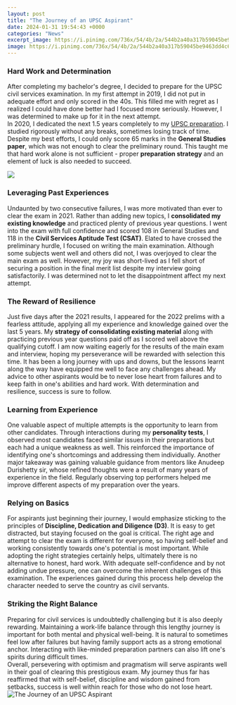 ```yaml
---
layout: post
title: "The Journey of an UPSC Aspirant"
date: 2024-01-31 19:54:43 +0000
categories: "News"
excerpt_image: https://i.pinimg.com/736x/54/4b/2a/544b2a40a317b59045be9463dd4c6423.jpg
image: https://i.pinimg.com/736x/54/4b/2a/544b2a40a317b59045be9463dd4c6423.jpg
---
```


### Hard Work and Determination
After completing my bachelor's degree, I decided to prepare for the UPSC civil services examination. In my first attempt in 2019, I did not put in adequate effort and only scored in the 40s. This filled me with regret as I realized I could have done better had I focused more seriously. However, I was determined to make up for it in the next attempt.  
In 2020, I dedicated the next 1.5 years completely to my [UPSC preparation](https://fistore.mysenprints.com/collection/albee). I studied rigorously without any breaks, sometimes losing track of time. Despite my best efforts, I could only score 65 marks in the **General Studies paper**, which was not enough to clear the preliminary round. This taught me that hard work alone is not sufficient - proper **preparation strategy** and an element of luck is also needed to succeed.  

![](https://m.media-amazon.com/images/I/51XE-O2vxzL.jpg)
### Leveraging Past Experiences 
Undaunted by two consecutive failures, I was more motivated than ever to clear the exam in 2021. Rather than adding new topics, I **consolidated my existing knowledge** and practiced plenty of previous year questions. I went into the exam with full confidence and scored 108 in General Studies and 118 in the **Civil Services Aptitude Test (CSAT)**. Elated to have crossed the preliminary hurdle, I focused on writing the main examination. Although some subjects went well and others did not, I was overjoyed to clear the main exam as well. 
However, my joy was short-lived as I fell short of securing a position in the final merit list despite my interview going satisfactorily. I was determined not to let the disappointment affect my next attempt.
### The Reward of Resilience
Just five days after the 2021 results, I appeared for the 2022 prelims with a fearless attitude, applying all my experience and knowledge gained over the last 5 years. My **strategy of consolidating existing material** along with practicing previous year questions paid off as I scored well above the qualifying cutoff. 
I am now waiting eagerly for the results of the main exam and interview, hoping my perseverance will be rewarded with selection this time. It has been a long journey with ups and downs, but the lessons learnt along the way have equipped me well to face any challenges ahead. My advice to other aspirants would be to never lose heart from failures and to keep faith in one's abilities and hard work. With determination and resilience, success is sure to follow.
### Learning from Experience
One valuable aspect of multiple attempts is the opportunity to learn from other candidates. Through interactions during my **personality tests**, I observed most candidates faced similar issues in their preparations but each had a unique weakness as well. This reinforced the importance of identifying one's shortcomings and addressing them individually. 
Another major takeaway was gaining valuable guidance from mentors like Anudeep Durishetty sir, whose refined thoughts were a result of many years of experience in the field. Regularly observing top performers helped me improve different aspects of my preparation over the years.
### Relying on Basics
For aspirants just beginning their journey, I would emphasize sticking to the principles of **Discipline, Dedication and Diligence (D3)**. It is easy to get distracted, but staying focused on the goal is critical. The right age and attempt to clear the exam is different for everyone, so having self-belief and working consistently towards one's potential is most important. While adopting the right strategies certainly helps, ultimately there is no alternative to honest, hard work. 
With adequate self-confidence and by not adding undue pressure, one can overcome the inherent challenges of this examination. The experiences gained during this process help develop the character needed to serve the country as civil servants.
### Striking the Right Balance 
Preparing for civil services is undoubtedly challenging but it is also deeply rewarding. Maintaining a work-life balance through this lengthy journey is important for both mental and physical well-being. It is natural to sometimes feel low after failures but having family support acts as a strong emotional anchor. Interacting with like-minded preparation partners can also lift one's spirits during difficult times.  
Overall, persevering with optimism and pragmatism will serve aspirants well in their goal of clearing this prestigious exam. My journey thus far has reaffirmed that with self-belief, discipline and wisdom gained from setbacks, success is well within reach for those who do not lose heart.
![The Journey of an UPSC Aspirant](https://i.pinimg.com/736x/54/4b/2a/544b2a40a317b59045be9463dd4c6423.jpg)
